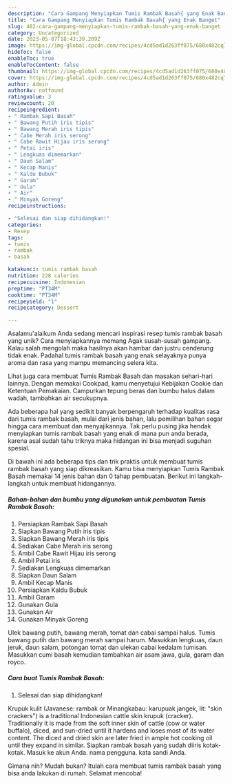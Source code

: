```yaml
---
description: "Cara Gampang Menyiapkan Tumis Rambak Basah{ yang Enak Banget"
title: "Cara Gampang Menyiapkan Tumis Rambak Basah{ yang Enak Banget"
slug: 482-cara-gampang-menyiapkan-tumis-rambak-basah-yang-enak-banget
category: Uncategorized
date: 2023-05-07T18:43:39.209Z
image: https://img-global.cpcdn.com/recipes/4cd5ad1d263ff075/680x482cq70/tumis-rambak-basah-foto-resep-utama.jpg
hideToc: false
enableToc: true
enableTocContent: false
thumbnail: https://img-global.cpcdn.com/recipes/4cd5ad1d263ff075/680x482cq70/tumis-rambak-basah-foto-resep-utama.jpg
cover: https://img-global.cpcdn.com/recipes/4cd5ad1d263ff075/680x482cq70/tumis-rambak-basah-foto-resep-utama.jpg
author: Admin
authorAv: notfound
ratingvalue: 3
reviewcount: 20
recipeingredient:
- " Rambak Sapi Basah"
- " Bawang Putih iris tipis"
- " Bawang Merah iris tipis"
- " Cabe Merah iris serong"
- " Cabe Rawit Hijau iris serong"
- " Petai iris"
- " Lengkuas dimemarkan"
- " Daun Salam"
- " Kecap Manis"
- " Kaldu Bubuk"
- " Garam"
- " Gula"
- " Air"
- " Minyak Goreng"
recipeinstructions:

- "Selesai dan siap dihidangkan!"
categories:
- Resep
tags:
- tumis
- rambak
- basah

katakunci: tumis rambak basah 
nutrition: 228 calories
recipecuisine: Indonesian
preptime: "PT34M"
cooktime: "PT34M"
recipeyield: "1"
recipecategory: Dessert

---
```



Asalamu'alaikum Anda sedang mencari inspirasi resep tumis rambak basah yang unik? Cara menyiapkannya memang Agak susah-susah gampang. Kalau salah mengolah maka hasilnya akan hambar dan justru cenderung tidak enak. Padahal tumis rambak basah yang enak selayaknya punya aroma dan rasa yang mampu memancing selera kita.


Lihat juga cara membuat Tumis Rambak Basah dan masakan sehari-hari lainnya. Dengan memakai Cookpad, kamu menyetujui Kebijakan Cookie dan Ketentuan Pemakaian. Campurkan tepung beras dan bumbu halus dalam wadah, tambahkan air secukupnya.

Ada beberapa hal yang sedikit banyak berpengaruh terhadap kualitas rasa dari tumis rambak basah, mulai dari jenis bahan, lalu pemilihan bahan segar hingga cara membuat dan menyajikannya. Tak perlu pusing jika hendak menyiapkan tumis rambak basah yang enak di mana pun anda berada, karena asal sudah tahu triknya maka hidangan ini bisa menjadi suguhan spesial.


Di bawah ini ada beberapa tips dan trik praktis untuk membuat tumis rambak basah yang siap dikreasikan. Kamu bisa menyiapkan Tumis Rambak Basah memakai 14 jenis bahan dan 0 tahap pembuatan. Berikut ini langkah-langkah untuk membuat hidangannya.

<!--inarticleads1-->

##### Bahan-bahan dan bumbu yang digunakan untuk pembuatan Tumis Rambak Basah:

1. Persiapkan  Rambak Sapi Basah
1. Siapkan  Bawang Putih iris tipis
1. Siapkan  Bawang Merah iris tipis
1. Sediakan  Cabe Merah iris serong
1. Ambil  Cabe Rawit Hijau iris serong
1. Ambil  Petai iris
1. Sediakan  Lengkuas dimemarkan
1. Siapkan  Daun Salam
1. Ambil  Kecap Manis
1. Persiapkan  Kaldu Bubuk
1. Ambil  Garam
1. Gunakan  Gula
1. Gunakan  Air
1. Gunakan  Minyak Goreng


Ulek bawang putih, bawang merah, tomat dan cabai sampai halus. Tumis bawang putih dan bawang merah sampai harum. Masukkan lengkuas, daun jeruk, daun salam, potongan tomat dan ulekan cabai kedalam tumisan. Masukkan cumi basah kemudian tambahkan air asam jawa, gula, garam dan royco. 

<!--inarticleads2-->

##### Cara buat Tumis Rambak Basah:


1. Selesai dan siap dihidangkan!

Krupuk kulit (Javanese: rambak or Minangkabau: karupuak jangek, lit: &#34;skin crackers&#34;) is a traditional Indonesian cattle skin krupuk (cracker). Traditionally it is made from the soft inner skin of cattle (cow or water buffalo), diced, and sun-dried until it hardens and loses most of its water content. The diced and dried skin are later fried in ample hot cooking oil until they expand in similar. Siapkan rambak basah yang sudah diiris kotak-kotak. Masuk ke akun Anda. nama pengguna. kata sandi Anda. 

Gimana nih? Mudah bukan? Itulah cara membuat tumis rambak basah yang bisa anda lakukan di rumah. Selamat mencoba!

